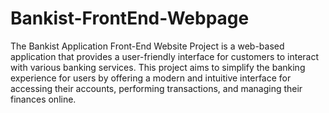 # Bankist-FrontEnd-Webpage

The Bankist Application Front-End Website Project is a web-based application that provides a user-friendly interface for customers to interact with various banking services. This project aims to simplify the banking experience for users by offering a modern and intuitive interface for accessing their accounts, performing transactions, and managing their finances online.
